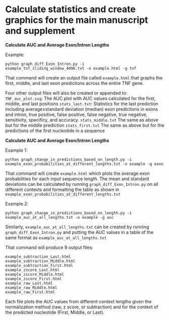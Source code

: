 # Calculate statistics and create graphics for the main manuscript and supplement

**Calculate AUC and Average Exon/Intron Lengths**

Example:
```
python graph_diff_Exon_Intron.py -i example_tnf_sliding_window_4096.txt -o example.html -g tnf
```

That command will create an output file called ```example.html``` that graphs the first, middle, and last exon predictions across the entire TNF gene.

Four other output files will also be created or appended to:
```TNF_auc_plot.svg```: The AUC plot with AUC values calculated for the first, middle, and last positions
```stats_last.txt```: Statistics for the last prediction including average±standard deviation (median) exon predictions in exons and intron, true positive, false positive, false negative, true negative, sensitivity, specificy, and accuracy. 
```stats_middle.txt``` The same as above but for the middle prediction
```stats_first.txt``` The same as above but for the predictions of the first nucleotide in a sequence

**Calculate AUC and Average Exon/Intron Lengths**

Example 1:
```
python graph_change_in_predictions_based_on_length.py -i example_exon_probabilities_at_different_lengths.txt -o example -g exon
```

That command will create ```example.html``` which plots the average exon probabilities for each input sequence length. The mean and standard deviations can be calculated by running ```graph_diff_Exon_Intron.py``` on all different contexts and formatting the table as shown in ```example_exon_probabilities_at_different_lengths.txt```

Example 2:
```
python graph_change_in_predictions_based_on_length.py -i example_auc_at_all_lengths.txt -o example -g auc
```

Similarly, ```example_auc_at_all_lengths.txt``` can be created by running ```graph_diff_Exon_Intron.py``` and putting the AUC values in a table of the same format as ```example_auc_at_all_lengths.txt```

That command will produce 9 output files:
```
example_subtraction_Last.html
example_subtraction_Middle.html
example_subtraction_First.html
example_zscore_Last.html
example_zscore_Middle.html
example_zscore_First.html
example_raw_Last.html
example_raw_Middle.html
example_raw_First.html
```

Each file plots the AUC values from different context lengths given the normalization method (raw, z score, or subtraction) and for the context of the predicted nucleotide (First, Middle, or Last).

